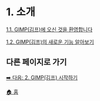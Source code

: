 # 1. 소개

[1.1. GIMP(김프)에 오신 것을 환영합니다](./01-01-welcome-to-gimp.md)

[1.2. GIMP(김프)의 새로운 기능 알아보기](./01-02-whats-new-in-gimp.md)

## 다른 페이지로 가기

[➡️ 다음: 2. GIMP(김프) 시작하기](./02-00-fire-up-gimp.md)

[🏠 홈](./00-home.md)